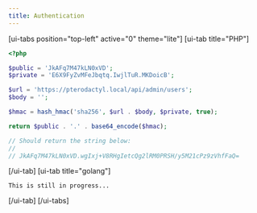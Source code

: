 ```yaml
---
title: Authentication
---
```


[ui-tabs position="top-left" active="0" theme="lite"]
[ui-tab title="PHP"]
```php
<?php

$public = 'JkAFq7M47kLN0xVD';
$private = 'E6X9FyZvMFeJbqtq.IwjlTuR.MKDoicB';

$url = 'https://pterodactyl.local/api/admin/users';
$body = '';

$hmac = hash_hmac('sha256', $url . $body, $private, true);

return $public . '.' . base64_encode($hmac);

// Should return the string below:
//
// JkAFq7M47kLN0xVD.wgIxj+V8RHgIetcQg2lRM0PRSH/y5M21cPz9zVhfFaQ=
```

[/ui-tab]
[ui-tab title="golang"]
```
This is still in progress...
```

[/ui-tab]
[/ui-tabs]